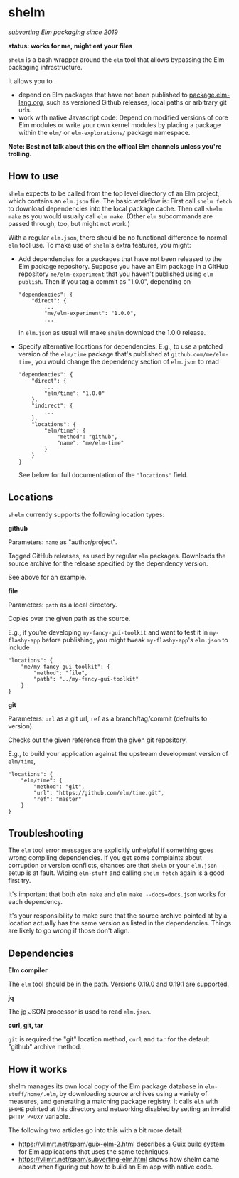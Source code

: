 # shelm
_subverting Elm packaging since 2019_

__status: works for me, might eat your files__

`shelm` is a bash wrapper around the `elm` tool that allows bypassing
the Elm packaging infrastructure.

It allows you to
- depend on Elm packages that have not been published to
  [package.elm-lang.org](https://package.elm-lang.org), such as
  versioned Github releases, local paths or arbitrary git urls.
- work with native Javascript code: Depend on modified versions of core
  Elm modules or write your own kernel modules by placing a package within
  the `elm/` or `elm-explorations/` package namespace.

__Note: Best not talk about this on the offical Elm channels unless you're
trolling.__


## How to use

`shelm` expects to be called from the top level directory of an Elm project,
which contains an `elm.json` file. The basic workflow is: First call
`shelm fetch` to download dependencies into the local package cache. Then
call `shelm make` as you would usually call `elm make`. (Other `elm` subcommands
are passed through, too, but might not work.)

With a regular `elm.json`, there should be no functional difference to normal
`elm` tool use. To make use of `shelm`'s extra features, you might:

- Add dependencies for a packages that have not been released to the Elm
  package repository. Suppose you have an Elm package in a GitHub repository
  `me/elm-experiment` that you haven't published using `elm publish`. Then if
  you tag a commit as "1.0.0", depending on
  ```
  "dependencies": {
      "direct": {
          ...
          "me/elm-experiment": "1.0.0",
          ...
  ```
  in `elm.json` as usual will make `shelm` download the 1.0.0 release.

- Specify alternative locations for dependencies. E.g., to use a patched
  version of the `elm/time` package that's published at `github.com/me/elm-time`,
  you would change the dependency section of `elm.json` to read
  ```
  "dependencies": {
      "direct": {
          ...
          "elm/time": "1.0.0"
      },
      "indirect": {
          ...
      },
      "locations": {
          "elm/time": {
              "method": "github",
              "name": "me/elm-time"
          }
      }
  }
  ```
  See below for full documentation of the `"locations"` field.


## Locations

`shelm` currently supports the following location types:

__github__

Parameters: `name` as "author/project".

Tagged GitHub releases, as used by regular `elm` packages. Downloads the
source archive for the release specified by the dependency version.

See above for an example.

__file__

Parameters: `path` as a local directory.

Copies over the given path as the source.

E.g., if you're developing `my-fancy-gui-toolkit` and want to test
it in `my-flashy-app` before publishing, you might tweak `my-flashy-app`'s
`elm.json` to include
```
"locations": {
    "me/my-fancy-gui-toolkit": {
        "method": "file",
        "path": "../my-fancy-gui-toolkit"
    }
}
```

__git__

Parameters: `url` as a git url, `ref` as a branch/tag/commit (defaults to version).

Checks out the given reference from the given git repository.

E.g., to build your application against the upstream development version
of `elm/time`,
```
"locations": {
    "elm/time": {
        "method": "git",
        "url": "https://github.com/elm/time.git",
        "ref": "master"
    }
}
```


## Troubleshooting

The `elm` tool error messages are explicitly unhelpful if something goes wrong
compiling dependencies. If you get some complaints about corruption or version
conflicts, chances are that `shelm` or your `elm.json` setup is at fault. Wiping
`elm-stuff` and calling `shelm fetch` again is a good first try.

It's important that both `elm make` and `elm make --docs=docs.json` works for
each dependency.

It's your responsibility to make sure that the source archive pointed at by
a location actually has the same version as listed in the dependencies. Things
are likely to go wrong if those don't align.


## Dependencies

__Elm compiler__

The `elm` tool should be in the path. Versions 0.19.0 and 0.19.1 are supported.

__jq__

The [jq](https://stedolan.github.io/jq/) JSON processor is used to read `elm.json`.

__curl, git, tar__

`git` is required the "git" location method, `curl` and `tar` for the default
"github" archive method.


## How it works

shelm manages its own local copy of the Elm package database in
`elm-stuff/home/.elm`, by downloading source archives using a variety
of measures, and generating a matching package registry.
It calls `elm` with `$HOME` pointed at this directory and networking
disabled by setting an invalid `$HTTP_PROXY` variable.

The following two articles go into this with a bit more detail:

- https://vllmrt.net/spam/guix-elm-2.html describes a Guix build system
  for Elm applications that uses the same techniques.
- https://vllmrt.net/spam/subverting-elm.html shows how shelm came about
  when figuring out how to build an Elm app with native code.
